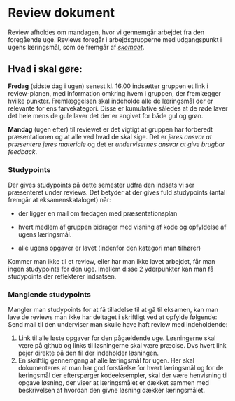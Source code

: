 # Review dokument

Review afholdes om mandagen, hvor vi gennemgår arbejdet fra den
foregående uge. Reviews foregår i arbejdsgrupperne med udgangspunkt i
ugens læringsmål, som de fremgår af
[*skemaet*](https://docs.google.com/spreadsheets/d/1i3DRKCIOco1Sksm1_b8LMj5QbHFoUQMhNHO_4_9eOw8/edit?usp=sharing).

Hvad i skal gøre:
-----------------

**Fredag** (sidste dag i ugen) senest kl. 16.00 indsætter gruppen et link i review-planen, med information omkring hvem i gruppen, der fremlægger hvilke punkter. Fremlæggelsen skal indeholde alle de læringsmål der er relevante for ens farvekategori. Disse er kumulative
således at de røde laver det hele mens de gule laver det der er angivet for både gul og grøn.

**Mandag** (ugen efter) til reviewet er det vigtigt at gruppen har forberedt præsentationen og at alle ved hvad de skal sige. Det er *jeres
ansvar at præsentere jeres materiale* og det er *undervisernes ansvar at give brugbar feedback*.

### Studypoints

Der gives studypoints på dette semester udfra den indsats vi ser
præsenteret under reviews. Det betyder at der gives fuld studypoints
(antal fremgår at eksamenskataloget) når:

- der ligger en mail om fredagen med præsentationsplan

- hvert medlem af gruppen bidrager med visning af kode og opfyldelse af ugens læringsmål.

- alle ugens opgaver er lavet (indenfor den kategori man tilhører)

Kommer man ikke til et review, eller har man ikke lavet arbejdet, får man ingen studypoints for den uge. Imellem disse 2 yderpunkter kan man
få studypoints der reflekterer indsatsen.

### Manglende studypoints
Mangler man studypoints for at få tilladelse til at gå til eksamen, kan man lave de reviews man ikke har deltaget i skriftligt ved at opfylde følgende:
Send mail til den underviser man skulle have haft review med indeholdende:
1. Link til alle løste opgaver for den pågældende uge. Løsningerne skal være på github og links til løsningerne skal være præcise. Dvs hvert link pejer direkte på den fil der indeholder løsningen.
2. En skriftlig gennemgang af alle læringsmål for ugen. Her skal dokumenteres at man har god forståelse for hvert læringsmål og for de læringsmål der efterspørger kodeeksempler, skal der være henvisning til opgave løsning, der viser at læringsmålet er dækket sammen med beskrivelsen af hvordan den givne løsning dækker læringsmålet.
